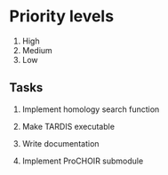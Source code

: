 # Priority levels #

1. High
2. Medium
3. Low

## Tasks ##

1. Implement homology search function
1. Make TARDIS executable

2. Write documentation

3. Implement ProCHOIR submodule

